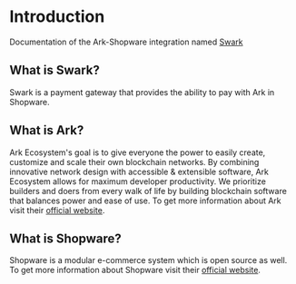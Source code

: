 # Introduction

Documentation of the Ark-Shopware integration named [Swark](https://github.com/reConNico/swark)

## What is Swark?

Swark is a payment gateway that provides the ability to pay with Ark in Shopware.

## What is Ark?

Ark Ecosystem's goal is to give everyone the power to easily create, customize and scale their own blockchain networks. By combining innovative network design with accessible & extensible software, Ark Ecosystem allows for maximum developer productivity. We prioritize builders and doers from every walk of life by building blockchain software that balances power and ease of use. To get more information about Ark visit their [official website](https://ark.io/).

## What is Shopware?

Shopware is a modular e-commerce system which is open source as well. To get more information about Shopware visit their [official website](https://en.shopware.com/).

